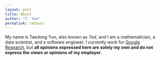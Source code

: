 ```yaml
---
layout: post
title: About
author: "T. Yun"
permalink: /about/
---
```


My name is Taedong Yun, also known as *Ted*, and I am a mathematician, a data scientist, and a software engineer. I currently work for [Google Research](https://research.google/people/TaedongYun/), but **all opinions expressed here are solely my own and do not express the views or opinions of my employer**.
